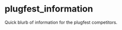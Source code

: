 plugfest_information
====================

Quick blurb of information for the plugfest competitors. 

